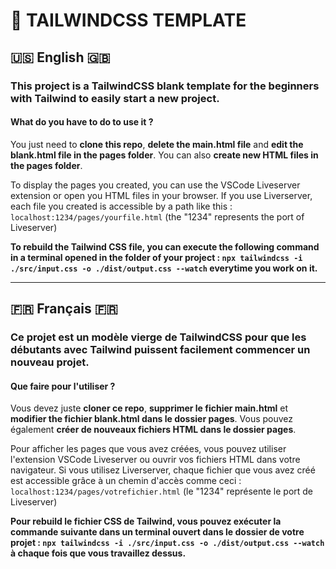 # 🌱 TAILWINDCSS TEMPLATE

## 🇺🇸 English 🇬🇧

<h3>This project is a TailwindCSS blank template for the beginners with Tailwind to easily start a new project.</h3>



<h4>What do you have to do to use it ?</h4>

You just need to **clone this repo**, **delete the main.html file** and **edit the blank.html file in the pages folder**. You can also **create new HTML files in the pages folder**.

To display the pages you created, you can use the VSCode Liveserver extension or open you HTML files in your browser.
If you use Liverserver, each file you created is accessible by a path like this : `localhost:1234/pages/yourfile.html` (the "1234" represents the port of Liveserver)

**To rebuild the Tailwind CSS file, you can execute the following command in a terminal opened in the folder of your project : `npx tailwindcss -i ./src/input.css -o ./dist/output.css --watch` everytime you work on it.**

---

## 🇫🇷 Français 🇫🇷

<h3>Ce projet est un modèle vierge de TailwindCSS pour que les débutants avec Tailwind puissent facilement commencer un nouveau projet.</h3>



<h4>Que faire pour l'utiliser ?</h4>

Vous devez juste **cloner ce repo**, **supprimer le fichier main.html** et **modifier the fichier blank.html dans le dossier pages**. Vous pouvez également **créer de nouveaux fichiers HTML dans le dossier pages**.

Pour afficher les pages que vous avez créées, vous pouvez utiliser l'extension VSCode Liveserver ou ouvrir vos fichiers HTML dans votre navigateur.
Si vous utilisez Liverserver, chaque fichier que vous avez créé est accessible grâce à un chemin d'accès comme ceci : `localhost:1234/pages/votrefichier.html` (le "1234" représente le port de Liveserver)

**Pour rebuild le fichier CSS de Tailwind, vous pouvez exécuter la commande suivante dans un terminal ouvert dans le dossier de votre projet : `npx tailwindcss -i ./src/input.css -o ./dist/output.css --watch` à chaque fois que vous travaillez dessus.**
